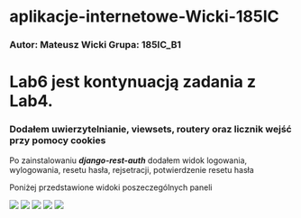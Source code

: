 # aplikacje-internetowe-Wicki-185IC

### Autor: Mateusz Wicki Grupa: 185IC_B1

# Lab6 jest kontynuacją zadania z Lab4.
### Dodałem uwierzytelnianie, viewsets, routery oraz licznik wejść przy pomocy cookies

Po zainstalowaniu ***django-rest-auth*** dodałem widok logowania, wylogowania, resetu hasła, rejsetracji, potwierdzenie resetu hasła

Poniżej przedstawione widoki poszeczególnych paneli


![](https://i.imgur.com/Gp0e5Lz.png)
![](https://i.imgur.com/L7lPoaN.png)
![](https://i.imgur.com/Mnxk3Nu.png)
![](https://i.imgur.com/a3Kvb3C.png)
![](https://i.imgur.com/ux2esZa.png)
